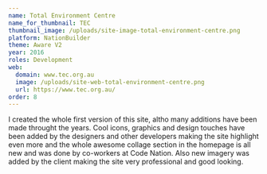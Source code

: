 ```yaml
---
name: Total Environment Centre
name_for_thumbnail: TEC
thumbnail_image: /uploads/site-image-total-environment-centre.png
platform: NationBuilder
theme: Aware V2
year: 2016
roles: Development
web:
  domain: www.tec.org.au
  image: /uploads/site-web-total-environment-centre.png
  url: https://www.tec.org.au/
order: 8
---
```


I created the whole first version of this site, altho many additions have been made throught the years. Cool icons, graphics and design touches have been added by the designers and other developers making the site highlight even more and the whole awesome collage section in the homepage is all new and was done by co-workers at Code Nation. Also new imagery was added by the client making the site very professional and good looking.